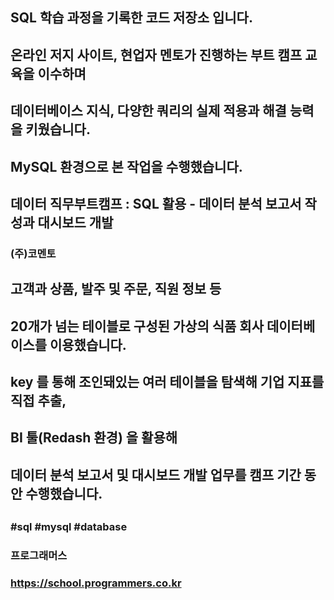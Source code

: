 ##
## SQL 학습 과정을 기록한 코드 저장소 입니다.
## 온라인 저지 사이트, 현업자 멘토가 진행하는 부트 캠프 교육을 이수하며
## 데이터베이스 지식, 다양한 쿼리의 실제 적용과 해결 능력을 키웠습니다.
## MySQL 환경으로 본 작업을 수행했습니다.
##
## 데이터 직무부트캠프 : SQL 활용 - 데이터 분석 보고서 작성과 대시보드 개발
### (주)코멘토
##
## 고객과 상품, 발주 및 주문, 직원 정보 등
## 20개가 넘는 테이블로 구성된 가상의 식품 회사 데이터베이스를 이용했습니다.
## key 를 통해 조인돼있는 여러 테이블을 탐색해 기업 지표를 직접 추출,
## BI 툴(Redash 환경) 을 활용해
## 데이터 분석 보고서 및 대시보드 개발 업무를 캠프 기간 동안 수행했습니다.
##
### #sql #mysql #database
### 프로그래머스
### https://school.programmers.co.kr
##
